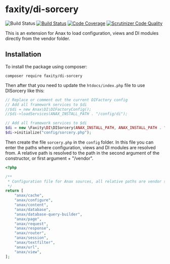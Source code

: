 faxity/di-sorcery
======================

![Build Status](https://github.com/iFaxity/di-sorcery/workflows/Build/badge.svg)
[![Build Status](https://scrutinizer-ci.com/g/iFaxity/di-sorcery/badges/build.png?b=master)](https://scrutinizer-ci.com/g/iFaxity/di-sorcery/build-status/master)
[![Code Coverage](https://scrutinizer-ci.com/g/iFaxity/di-sorcery/badges/coverage.png?b=master)](https://scrutinizer-ci.com/g/iFaxity/di-sorcery/?branch=master)
[![Scrutinizer Code Quality](https://scrutinizer-ci.com/g/iFaxity/di-sorcery/badges/quality-score.png?b=master)](https://scrutinizer-ci.com/g/iFaxity/di-sorcery/?branch=master)

This is an extension for Anax to load configuration, views and DI modules directly from the vendor folder.

## Installation

To install the package using composer:

`composer require faxity/di-sorcery`

Then after that you need to update the `htdocs/index.php` file to use DISorcery like this:

```php
// Replace or comment out the current DIFactory config
// Add all framework services to $di
//$di = new Anax\DI\DIFactoryConfig();
//$di->loadServices(ANAX_INSTALL_PATH . "/config/di");

// Add all framework services to $di
$di = new \Faxity\DI\DISorcery(ANAX_INSTALL_PATH, ANAX_INSTALL_PATH . "/vendor");
$di->initialize("config/sorcery.php");
```

Then create the file `sorcery.php` in the `config` folder.
In this file you can enter the paths where configuration, views and DI modules are resolved from.
A relative path is resolved to the path in the second argument of the constructor, or first argument + "/vendor".

```php
<?php

/**
 * Configuration file for Anax sources, all relative paths are vendor scoped.
 */
return [
    "anax/cache",
    "anax/configure",
    "anax/content",
    "anax/database",
    "anax/database-query-builder",
    "anax/page",
    "anax/request",
    "anax/response",
    "anax/router",
    "anax/session",
    "anax/textfilter",
    "anax/url",
    "anax/view",
];
```
